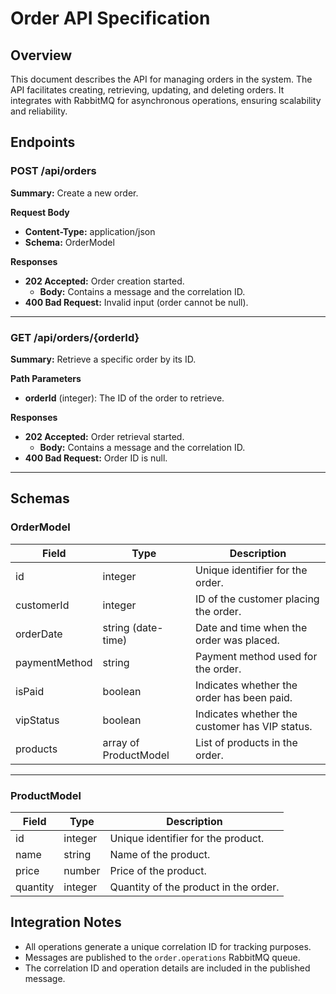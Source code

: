 
# Order API Specification

## Overview
This document describes the API for managing orders in the system. The API facilitates creating, retrieving, updating, and deleting orders. It integrates with RabbitMQ for asynchronous operations, ensuring scalability and reliability.

## Endpoints

### POST /api/orders
**Summary:** Create a new order.

**Request Body**
- **Content-Type:** application/json
- **Schema:** OrderModel

**Responses**
- **202 Accepted:** Order creation started.
  - **Body:** Contains a message and the correlation ID.
- **400 Bad Request:** Invalid input (order cannot be null).

---

### GET /api/orders/{orderId}
**Summary:** Retrieve a specific order by its ID.

**Path Parameters**
- **orderId** (integer): The ID of the order to retrieve.

**Responses**
- **202 Accepted:** Order retrieval started.
  - **Body:** Contains a message and the correlation ID.
- **400 Bad Request:** Order ID is null.

---

## Schemas

### OrderModel
| Field               | Type                  | Description                                     |
|---------------------|-----------------------|-------------------------------------------------|
| id                  | integer               | Unique identifier for the order.               |
| customerId          | integer               | ID of the customer placing the order.          |
| orderDate           | string (date-time)    | Date and time when the order was placed.       |
| paymentMethod       | string                | Payment method used for the order.             |
| isPaid              | boolean               | Indicates whether the order has been paid.     |
| vipStatus           | boolean               | Indicates whether the customer has VIP status. |
| products            | array of ProductModel | List of products in the order.                 |

---

### ProductModel
| Field     | Type    | Description                              |
|-----------|---------|------------------------------------------|
| id        | integer | Unique identifier for the product.       |
| name      | string  | Name of the product.                     |
| price     | number  | Price of the product.                    |
| quantity  | integer | Quantity of the product in the order.    |


## Integration Notes
- All operations generate a unique correlation ID for tracking purposes.
- Messages are published to the `order.operations` RabbitMQ queue.
- The correlation ID and operation details are included in the published message.